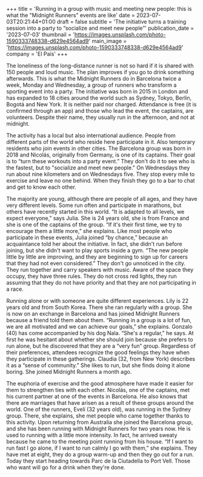 +++
title = 'Running in a group with music and meeting new people: this is what the "Midnight Runners" events are like'
date = 2023-07-03T20:21:44+01:00
draft = false
subtitle = 'The initiative turns a training session into a party to “socialize and meet new people”'
publication_date = '2023-07-03'
thumbnail = 'https://images.unsplash.com/photo-1590333748338-d629e4564ad9'
main_image = 'https://images.unsplash.com/photo-1590333748338-d629e4564ad9'
company = 'El País'
+++

The loneliness of the long-distance runner is not so hard if it is shared with 150 people and loud music. The plan improves if you go to drink something afterwards. This is what the Midnight Runners do in Barcelona twice a week, Monday and Wednesday, a group of runners who transform a sporting event into a party. The initiative was born in 2015 in London and has expanded to 18 cities around the world such as Sydney, Tokyo, Berlin, Bogotá and New York. It is neither paid nor charged. Attendance is free (it is confirmed through an app) and those who lead the event, the captains, are volunteers. Despite their name, they usually run in the afternoon, and not at midnight.

The activity has a local but also international audience. People from different parts of the world who reside here participate in it. Also temporary residents who join events in other cities. The Barcelona group was born in 2018 and Nicolás, originally from Germany, is one of its captains. Their goal is to “turn these workouts into a party event.” They don't do it to see who is the fastest, but to "socialize and meet new people." On Wednesdays they run about nine kilometers and on Wednesdays five. They stop every mile to exercise and leave no one behind. When they finish they go to a bar to chat and get to know each other.

The majority are young, although there are people of all ages, and they have very different levels. Some run often and participate in marathons, but others have recently started in this world. “It is adapted to all levels, we expect everyone,” says Julia. She is 24 years old, she is from France and she is one of the captains of the group. “If it's their first time, we try to encourage them a little more,” she explains. Like most people who participate in these events, Julia joined “by chance,” because an acquaintance told her about the initiative. In fact, she didn't run before joining, but she didn't want to play sports inside a gym. “The new people little by little are improving, and they are beginning to sign up for careers that they had not even considered.” They don't go unnoticed in the city. They run together and carry speakers with music. Aware of the space they occupy, they have three rules. They do not cross red lights, they run assuming that they do not have priority and that they are not participating in a race.

Running alone or with someone are quite different experiences. Lily is 22 years old and from South Korea. There she ran regularly with a group. She is now on an exchange in Barcelona and has joined Midnight Runners because a friend told them about them. “Running in a group is a lot of fun, we are all motivated and we can achieve our goals,” she explains. Gonzalo (40) has come accompanied by his dog Nala. “She's a regular,” he says. At first he was hesitant about whether she should join because she prefers to run alone, but he discovered that they are a “very fun” group. Regardless of their preferences, attendees recognize the good feelings they have when they participate in these gatherings. Claudia (32, from New York) describes it as a “sense of community.” She likes to run, but she finds doing it alone boring. She joined Midnight Runners a month ago.

The euphoria of exercise and the good atmosphere have made it easier for them to strengthen ties with each other. Nicolás, one of the captains, met his current partner at one of the events in Barcelona. He also knows that there are marriages that have arisen as a result of these groups around the world. One of the runners, Evelí (32 years old), was running in the Sydney group. There, she explains, she met people who came together thanks to this activity. Upon returning from Australia she joined the Barcelona group, and she has been running with Midnight Runners for two years now. He is used to running with a little more intensity. In fact, he arrived sweaty because he came to the meeting point running from his house. “If I want to run fast I go alone, if I want to run calmly I go with them,” she explains. They have met at eight, they do a group warm-up and then they go out for a run. Today they start heading towards Parc de la Ciutadella to Port Vell. Those who want will go for a drink when they're done.
